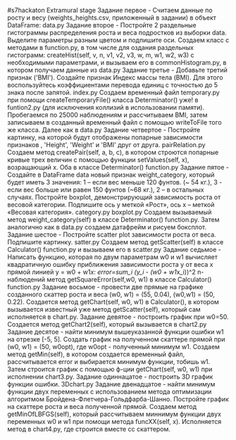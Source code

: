 #s7hackaton
Extramural stage
Задание первое - Считаем данные по росту и весу (weights_heights.csv,
приложенный в задании) в объект DataFrame:
data.py
Задание второе - Постройте 2 раздельные гистограммы распределения
роста и веса подростков из выборки data.
Выделите параметры разным цветом и подпишите оси.
Cоздаем класс с методами в function.py, в том числе для
оздания раздельных гистограмм: createHist(self, v, n, v1, v2, v3, w, m, w1, w2, w3)
с необходимыми параметрами, и вызываем его в commonHistogram.py, в котором получаем данные
из data.py
Задание третье - Добавьте третий признак ('BMI').
Создайте признак Индекс массы тела (BMI).
Для этого воспользуйтесь коэффициентами перевода единиц
с точностью до 5 знака после запятой.
index.py
Создаем временный файл temporary.py при помощи createTemporaryFile()
класса Determinator() уже! в funtion2.py (для исключения коллизий в использовании памяти).
Пробегаемся по 25000 наблюдениям и рассчитываем BMI, затем записываем в созданный временный файл с помощью
writeToFile того же класса. Далее как в data.py
Задание четвертое -  Постройте картинку, на которой будут отображены попарные зависимости
 признаков , 'Height', 'Weight' и 'BMI' друг от друга.
 pairRelation.py
 Создаем метод createPair(self, a, b, c),  в котором строются попарные кривые
 трех величин с помощью функции setValues(self, x), возращающий x.
Оба в классе Determinator() function.py 
Задание пятое - Создайте в DataFrame data новый признак weight_category,
который будет иметь 3 значения: 1 – если вес меньше 120 фунтов. (~ 54 кг.),
3 - если вес больше или равен 150 фунтов (~68 кг.), 2 – в остальных случаях.
Постройте boxplot, демонстрирующий зависимость роста от весовой категории.
Подпишите ось y меткой «Рост», ось x – меткой «Весовая категория».
category.py
boxplot.py
Создаем вызываемый метод weight_category(self) в классе Determinator() function.py.
Затем аналогично как в data.py создаем датафрейм и рисуем боксплот.
Задание шестое -
Постройте scatter plot зависимости роста от веса.
Подпишите картинку.
satter.py
Создаем метод getScatter(self) в классе Calculator() function.py
и вызываем его в scatter.py
Задание седьмое - Написать функцию, которая по двум параметрам 
w0 и w1 вычисляет квадратичную ошибку приближения зависимости
роста y от веса x прямой линией y = w0 + w1*x:
error=sum_i (y_i - (w0 + w1*x_i))^2 n-наблюдений
метод getSquareError(self,w0, w1) в классе Calculator() function.py
Задание восьмое - провести две прямые на графике созданного скаттер
роста и веса (w0, w1) = (55, 0.04), (w0,w1) = (50, 0.22).
Создается метод getChart(self, w0, w1) в Calculator(), в котором
вызывается известный уже метод getScatter(self),
который сам исполняется в chart.py.
Задание девятое - построить график при w0=50.
Создается метод getChart2(self), который вызывается в chart2.py
Задание десятое - найти минимум вышеуказанной функции ошибки
w1 на отрезке [-5, 5]. Создать график на полученном скаттере
прямой при (w0, w1) = (50, w0opt), где w0opt - полученный минимум w1.
Создаем метод getMin(self), в котором создается временный файл, рассчитывается error
 и выбирается минимум функции, тобишь w1. Затем строится график 
 с помощью ф-ции getChart(self, w0, w1) при исполнении chart3.py.
 Задание одиннацатое - построить 3D график функции ошибки.
 3Dchart.py
 Задание двенадцатое - найти минимум функции двух переменных
 с использованием метода оптимизации алгоритмом Бройдена-Флетчера-Гольдфарба-Шанно.
 Постройте график на скаттере роста и веса полученной прямой.
 Создаем метод getMinOfLBFGS(self), который рассчитываем миннимум функции 
  двух переменных w0 и w1 при помощи метода funcXX(self, x).
  Исполняется метод в chart4.py,  где строится вместе сс скаттером.